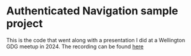 # Authenticated Navigation sample project

This is the code that went along with a presentation I did at a Wellington GDG meetup in 2024. The recording can be found [here](https://youtu.be/outPWyXDlSc?si=_VJUJ8yQE9-hd-Bg)
